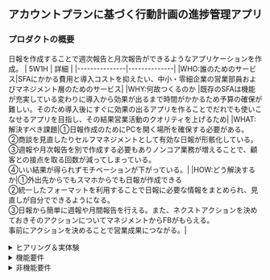## アカウントプランに基づく行動計画の進捗管理アプリ

### プロダクトの概要
日報を作成することで週次報告と月次報告ができるようなアプリケーションを作成。
|      5W1H     |       詳細       |
|---------------|--------------|
|WHO:誰のためのサービス|SFAにかかる費用と導入コストを抑えたい、中小・零細企業の営業部員およびマネジメント層のためのサービス|
|WHY:何故つくるのか |既存のSFAは機能が充実している変わりに導入から効果が出るまで時間がかかるため予算の確保が難しい。そのため導入後にすぐに効果の出るアプリを作ることでだれでも使いこなせるアプリを目指し、その結果営業活動のクオリティを上げるため|
|WHAT:解決すべき課題|①日報作成のためにPCを開く場所を確保する必要がある。<br>②商談を見直したりセルフマネジメントとして有効な日報が形骸化している。<br>③週報や月次報告を別で作成する必要もありノンコア業務が増えることで、顧客との接点を取る回数が減ってしまっている。<br>④いい結果が得られずモチベーションが下がっている。|
|HOW:どう解決するか|①外出先からでもスマホからでも日報が作成できる<br>②統一したフォーマットを利用することで日報に必要な情報をまとめられ、見直しが自分でできるようになる。<br>③日報から簡単に週報や月間報告を行える。また、ネクストアクションを決めておきそのアクションについてマネジメントからFBがもらえる。<br>事前にアクションを決めることで営業成果につながる。|

<details>
  <summary>ヒアリング＆実体験 </summary>
  ・マネジメント側
  
> 経営層に売り上げ目標に対しての進捗報告する必要があるので、その時に必要な情報源として各担当の状況を把握するしたい。
  日々の活動のフィードバックはしたいが、時間も限られるしチーム全員にそれはできない。毎日の行動状況とネクストアクション、フェーズの変化を見たい。  
> salesforceは使い勝手が悪く、専門の担当者がいないとダッシュボードを作成したりするのが難しい。あとライセンス料がめっちゃ高い。  
> 担当者からも日報は日報で書かないといけないし、フェーズの変更するためだけにまたsaleseforceに記載してというのが面倒といわれる。  
> できれば日報もダッシュボードも完結したアプリが欲しい。  
>名刺管理したり、顧客管理、他のデータベースとも連携してるのでsalesforceのデータと連携できればよりよいが、  
>担当者の報告書類作成の時間短縮と、マネジメント側がいつでも簡単に進捗確認できるのであれば必須ではない。

※フェーズの例 
|商談フェーズ|	フェーズの概要	|受注確度|
|-----------|----------------|--------|
|1 商談の見極め	|注力するべき優先順位を決めるフェーズ|	0%|
|2	課題の考察|	顧客のニーズを把握し合意するフェーズ|	15%|
|3	メリットの訴求	|提案した解決策のメリットに合意してもらうフェーズ|	25%|
|4	意思決定者の賛同|	意思決定者からの評価を得るフェーズ |50%|
|5	契約締結への調整|	発注・契約締結に向けて条件など最終調整を行うフェーズ|	70%|
|6	契約合意	|内諾を得るフェーズ	|80%|
|7	事務手続き |	注文書、規約等の受理を行うフェーズ|	95%|
|8	受注・成約	|商談受注のフェーズ	|100%|
|9	不成立	|不成立のフェーズ	|0%|

・担当者側
> 正直salesforceを使いこなすほどの費用対効果は出ていないと思っている。  
> マネジメント層は色々みたいのかもしれないが、担当者としては自分の顧客の管理ができればいいので日報で定期報告ができるのであれば使いたい。  
> 後、どういう活動をしているが案件が進まないとかのアドバイスをもらいたいが自分の案件で毎回進捗を説明するのが面倒で相談していないこともある。  
> 日報書いたことを上司がどうなっているかだけでも分かるように、顧客を選べば日報が簡単に見れたり進捗が目に見えるとあの会社のことで相談なんですけど…という感じで声をかけやすい。  
> 一日の外回りの数をカウントされるので日報はできるだけ簡単に終わらせたい。週次の報告だけで会議が終わってしままず今後どう行動すればいいのかというところを会議では会話したい。
</details>

<details>
 <summary>機能要件</summary>
  
  |機能名|機能概要|目的と効果|
  |------|-------|---------|
  |1.担当者別ダッシュボード機能|営業担当の商談ステータス別の案件を確認できる機能|例)行動数のKPIが担保できているかを確認できる。足りている場合は別途戦略を立てることができる。|
  |2.案件別ダッシュボード機能|商談ステータスの進捗と過去の日報検索機能|
  |3.日報作成フォーム機能|1.案件に紐づいた日報をデータベース化する<br>
  
 
</details>

<details>
 <summary>非機能要件</summary>
運用/保守性
システム運用時の稼働率や問題発生時の対応などに関する要求は運用/保守性に分類されます。正常運用のための監視の充実や、運用マニュアルの拡充によって対策します。

移行性
新システム移行に関する要求は移行性に分類されます。移行までのスケジュール調整や、リハーサルの実施によって対策します。

セキュリティ
利用者の制限や不正アクセスの防止などに関する要求はセキュリティに分類されます。アクセスの制限や不正利用者の監視、社員への情報セキュリティ教育によって対策します。
</details>



